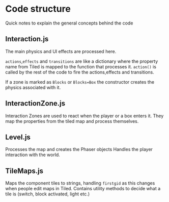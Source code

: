 # Code structure
Quick notes to explain the general concepts behind the code

## Interaction.js
The main physics and UI effects are processed here.

`actions`,`effects` and `transitions` are like a dictionary where the property name from Tiled is mapped to the function that processes it.
`action()` is called by the rest of the code to fire the actions,effects and transitions.

If a zone is marked as `Blocks` or `Blocks=Box` the constructor creates the physics associated with it.

## InteractionZone.js
Interaction Zones are used to react when the player or a box enters it. They map the properties from the tiled map and process themselves.

## Level.js
Processes the map and creates the Phaser objects
Handles the player interaction with the world.

## TileMaps.js
Maps the component tiles to strings, handling `firstgid` as this changes when people edit maps in Tiled.
Contains utility methods to decide what a tile is (switch, block activated, light etc.)
